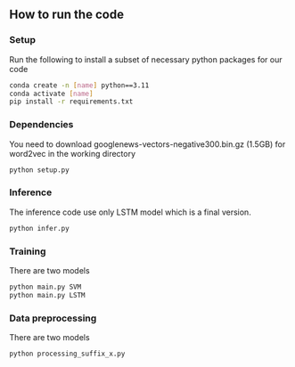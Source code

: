 ## How to run the code

### Setup
Run the following to install a subset of necessary python packages for our code
```sh
conda create -n [name] python==3.11
conda activate [name]
pip install -r requirements.txt
```

### Dependencies
You need to download googlenews-vectors-negative300.bin.gz (1.5GB) for word2vec in the working directory
```sh
python setup.py
```

### Inference
The inference code use only LSTM model which is a final version.
```sh
python infer.py
```

### Training
There are two models
```sh
python main.py SVM
python main.py LSTM
```

### Data preprocessing
There are two models
```sh
python processing_suffix_x.py
```